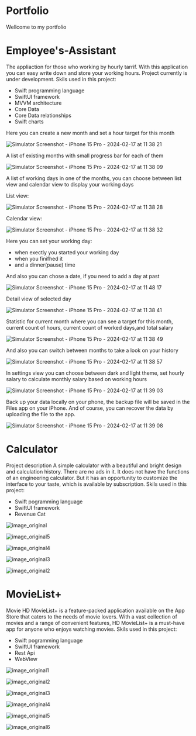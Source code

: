 # Portfolio
Wellcome to my portfolio

# Employee's-Assistant

The appliaction for those who working by hourly tarrif.
With this application you can easy write down and store your working hours.
Project currently is under development.
Skils used in this project:
 - Swift programming language
 - SwiftUI framework
 - MVVM architecture 
 - Core Data
 - Core Data relationships
 - Swift charts


Here you can create a new month and set a hour target for this month

![Simulator Screenshot - iPhone 15 Pro - 2024-02-17 at 11 38 21](https://github.com/RomanSamborskyi/Portfolio/assets/82052893/a33392f3-63e3-403d-a13f-8677c6e1aee2)

A list of existing months with small progress bar for each of them

![Simulator Screenshot - iPhone 15 Pro - 2024-02-17 at 11 38 09](https://github.com/RomanSamborskyi/Portfolio/assets/82052893/7c3a9f18-c9e1-429b-be5a-28b7ef13c164)

A list of working days in one of the months, you can choose between list view and calendar view to display your working days

List view:

![Simulator Screenshot - iPhone 15 Pro - 2024-02-17 at 11 38 28](https://github.com/RomanSamborskyi/Portfolio/assets/82052893/ac832e23-446c-4383-9548-5d241fcea37f)

Calendar view:

![Simulator Screenshot - iPhone 15 Pro - 2024-02-17 at 11 38 32](https://github.com/RomanSamborskyi/Portfolio/assets/82052893/bb30de31-5cd5-4121-9572-b6a9efc68ce7)

Here you can set your working day:
 - when exectly you started your working day
 - when you finifhed it
 - and a dinner(pause) time
   
And also you can chose a date, if you need to add a day at past

![Simulator Screenshot - iPhone 15 Pro - 2024-02-17 at 11 48 17](https://github.com/RomanSamborskyi/Portfolio/assets/82052893/95b9919a-2dcf-4c55-8500-6ff48c177ffe)

Detail view of selected day

![Simulator Screenshot - iPhone 15 Pro - 2024-02-17 at 11 38 41](https://github.com/RomanSamborskyi/Portfolio/assets/82052893/4863a7cc-b9e9-4257-b8b2-6771df0fa575)

Statistic for current month where you can see a target for this month, current count of hours, current count of 
worked days,and total salary

![Simulator Screenshot - iPhone 15 Pro - 2024-02-17 at 11 38 49](https://github.com/RomanSamborskyi/Portfolio/assets/82052893/554cfae0-8739-42f6-9164-b7cef7af79f0)

And also you can switch between months to take a look on your history

![Simulator Screenshot - iPhone 15 Pro - 2024-02-17 at 11 38 57](https://github.com/RomanSamborskyi/Portfolio/assets/82052893/90560174-ddd8-436f-a8e6-d7e8839e6126)

In settings view you can choose between dark and light theme, set hourly salary to calculate monthly salary based on working hours

![Simulator Screenshot - iPhone 15 Pro - 2024-02-17 at 11 39 03](https://github.com/RomanSamborskyi/Portfolio/assets/82052893/2c600e13-66f1-4935-a44a-94bb0eebfe3b)

Back up your data locally on your phone, the backup file will be saved in the Files app on your iPhone. And of course, you can recover the data by uploading the file to the app.

![Simulator Screenshot - iPhone 15 Pro - 2024-02-17 at 11 39 08](https://github.com/RomanSamborskyi/Portfolio/assets/82052893/4ba6725a-cb40-4e0b-87de-f534f9c55f70)

# Calculator 
Project description
A simple calculator with a beautiful and bright design and calculation history. There are no ads in it. It does not have the functions of an engineering calculator. But it has an opportunity to customize the interface to your taste, which is available by subscription.
Skils used in this project: 
 - Swift pogramming language
 - SwiftUI framework
 - Revenue Cat

![image_original](https://github.com/RomanSamborskyi/Portfolio/assets/82052893/6bc028dc-b7ae-4b9d-81f0-efdf999a113b)

![image_original5](https://github.com/RomanSamborskyi/Portfolio/assets/82052893/6fb4bb50-becf-435f-9546-4aabf4200745)

![image_original4](https://github.com/RomanSamborskyi/Portfolio/assets/82052893/51737767-63c7-4e68-9f94-7db65c0ef3ff)

![image_original3](https://github.com/RomanSamborskyi/Portfolio/assets/82052893/8233c685-f826-4292-911a-72f11684480f)

![image_original2](https://github.com/RomanSamborskyi/Portfolio/assets/82052893/f53dcd21-0cee-4f56-b4ff-c0c5e7aba72a)

# MovieList+

Movie HD MovieList+ is a feature-packed application available on the App Store that caters to the needs of movie lovers. With a vast collection of movies and a range of convenient features, HD MovieList+ is a must-have app for anyone who enjoys watching movies.
Skils used in this project:
  - Swift pogramming language
  - SwiftUI framework
  - Rest Api
  - WebView

![image_original1](https://github.com/RomanSamborskyi/Portfolio/assets/82052893/c7ce2898-d64a-411c-ae48-bcc9690c2897)

![image_original2](https://github.com/RomanSamborskyi/Portfolio/assets/82052893/36a79f93-6620-44a5-a048-250650c42cfd)

![image_original3](https://github.com/RomanSamborskyi/Portfolio/assets/82052893/a6909b13-1b46-44d5-97e7-80674ea4b928)

![image_original4](https://github.com/RomanSamborskyi/Portfolio/assets/82052893/51cdd282-e363-4f49-bee2-a4d9a5abea43)

![image_original5](https://github.com/RomanSamborskyi/Portfolio/assets/82052893/4d7e4690-4af5-43ca-ae0d-49d534279c28)

![image_original6](https://github.com/RomanSamborskyi/Portfolio/assets/82052893/0de1926d-444a-487a-9d85-7323b278b17a)






